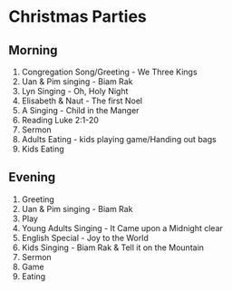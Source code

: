 # Christmas Parties

## Morning
1. Congregation Song/Greeting - We Three Kings
2. Uan & Pim singing - Biam Rak
3. Lyn Singing - Oh, Holy Night
4. Elisabeth & Naut - The first Noel
5. A Singing - Child in the Manger
6. Reading Luke 2:1-20
7. Sermon
8. Adults Eating - kids playing game/Handing out bags
9. Kids Eating

## Evening
1. Greeting
2. Uan & Pim singing - Biam Rak
3. Play
4. Young Adults Singing - It Came upon a Midnight clear
5. English Special - Joy to the World
6. Kids Singing - Biam Rak & Tell it on the Mountain
7. Sermon
8. Game
9. Eating
